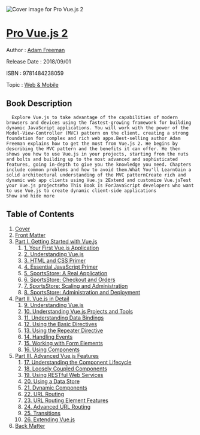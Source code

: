 ![Cover image for Pro Vue.js 2](https://imgdetail.ebookreading.net/cover/cover/web_mobile/EB9781484238059.jpg)

[Pro Vue.js 2](https://ebookreading.net/view/book/Pro+Vue.js+2-EB9781484238059_1.html "Pro Vue.js 2")
====================================================================================================================

Author : [Adam Freeman](https://ebookreading.net/search/author/Adam+Freeman)

Release Date : 2018/09/01

ISBN : 9781484238059

Topic : [Web & Mobile](https://ebookreading.net/search/category/web-mobile)

Book Description
-----------------

      Explore Vue.js to take advantage of the capabilities of modern browsers and devices using the fastest-growing framework for building dynamic JavaScript applications. You will work with the power of the Model-View-Controller (MVC) pattern on the client, creating a strong foundation for complex and rich web apps.Best-selling author Adam Freeman explains how to get the most from Vue.js 2. He begins by describing the MVC pattern and the benefits it can offer. He then shows you how to use Vue.js in your projects, starting from the nuts and bolts and building up to the most advanced and sophisticated features, going in-depth to give you the knowledge you need. Chapters include common problems and how to avoid them.What You'll LearnGain a solid architectural understanding of the MVC patternCreate rich and dynamic web app clients using Vue.js 2Extend and customize Vue.jsTest your Vue.js projectsWho This Book Is ForJavaScript developers who want to use Vue.js to create dynamic client-side applications           Show and hide more                
Table of Contents
-----------------

1. [Cover](https://ebookreading.net/view/book/Pro+Vue.js+2-EB9781484238059_1.html)
1. [Front Matter](https://ebookreading.net/view/book/Pro+Vue.js+2-EB9781484238059_2.html)
1. [Part I. Getting Started with Vue.js](https://ebookreading.net/view/book/Pro+Vue.js+2-EB9781484238059_3.html)
    1. [1. Your First Vue.js Application](https://ebookreading.net/view/book/Pro+Vue.js+2-EB9781484238059_4.html)
    1. [2. Understanding Vue.js](https://ebookreading.net/view/book/Pro+Vue.js+2-EB9781484238059_5.html)
    1. [3. HTML and CSS Primer](https://ebookreading.net/view/book/Pro+Vue.js+2-EB9781484238059_6.html)
    1. [4. Essential JavaScript Primer](https://ebookreading.net/view/book/Pro+Vue.js+2-EB9781484238059_7.html)
    1. [5. SportsStore: A Real Application](https://ebookreading.net/view/book/Pro+Vue.js+2-EB9781484238059_8.html)
    1. [6. SportsStore: Checkout and Orders](https://ebookreading.net/view/book/Pro+Vue.js+2-EB9781484238059_9.html)
    1. [7. SportsStore: Scaling and Administration](https://ebookreading.net/view/book/Pro+Vue.js+2-EB9781484238059_10.html)
    1. [8. SportsStore: Administration and Deployment](https://ebookreading.net/view/book/Pro+Vue.js+2-EB9781484238059_11.html)
1. [Part II. Vue.js in Detail](https://ebookreading.net/view/book/Pro+Vue.js+2-EB9781484238059_12.html)
    1. [9. Understanding Vue.js](https://ebookreading.net/view/book/Pro+Vue.js+2-EB9781484238059_13.html)
    1. [10. Understanding Vue.js Projects and Tools](https://ebookreading.net/view/book/Pro+Vue.js+2-EB9781484238059_14.html)
    1. [11. Understanding Data Bindings](https://ebookreading.net/view/book/Pro+Vue.js+2-EB9781484238059_15.html)
    1. [12. Using the Basic Directives](https://ebookreading.net/view/book/Pro+Vue.js+2-EB9781484238059_16.html)
    1. [13. Using the Repeater Directive](https://ebookreading.net/view/book/Pro+Vue.js+2-EB9781484238059_17.html)
    1. [14. Handling Events](https://ebookreading.net/view/book/Pro+Vue.js+2-EB9781484238059_18.html)
    1. [15. Working with Form Elements](https://ebookreading.net/view/book/Pro+Vue.js+2-EB9781484238059_19.html)
    1. [16. Using Components](https://ebookreading.net/view/book/Pro+Vue.js+2-EB9781484238059_20.html)
1. [Part III. Advanced Vue.js Features](https://ebookreading.net/view/book/Pro+Vue.js+2-EB9781484238059_21.html)
    1. [17. Understanding the Component Lifecycle](https://ebookreading.net/view/book/Pro+Vue.js+2-EB9781484238059_22.html)
    1. [18. Loosely Coupled Components](https://ebookreading.net/view/book/Pro+Vue.js+2-EB9781484238059_23.html)
    1. [19. Using RESTful Web Services](https://ebookreading.net/view/book/Pro+Vue.js+2-EB9781484238059_24.html)
    1. [20. Using a Data Store](https://ebookreading.net/view/book/Pro+Vue.js+2-EB9781484238059_25.html)
    1. [21. Dynamic Components](https://ebookreading.net/view/book/Pro+Vue.js+2-EB9781484238059_26.html)
    1. [22. URL Routing](https://ebookreading.net/view/book/Pro+Vue.js+2-EB9781484238059_27.html)
    1. [23. URL Routing Element Features](https://ebookreading.net/view/book/Pro+Vue.js+2-EB9781484238059_28.html)
    1. [24. Advanced URL Routing](https://ebookreading.net/view/book/Pro+Vue.js+2-EB9781484238059_29.html)
    1. [25. Transitions](https://ebookreading.net/view/book/Pro+Vue.js+2-EB9781484238059_30.html)
    1. [26. Extending Vue.js](https://ebookreading.net/view/book/Pro+Vue.js+2-EB9781484238059_31.html)
1. [Back Matter](https://ebookreading.net/view/book/Pro+Vue.js+2-EB9781484238059_32.html)
